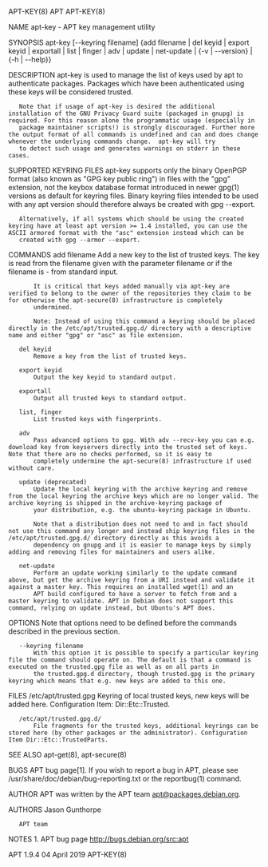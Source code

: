APT-KEY(8)                                                                                           APT                                                                                           APT-KEY(8)

NAME
       apt-key - APT key management utility

SYNOPSIS
       apt-key [--keyring filename] {add filename | del keyid | export keyid | exportall | list | finger | adv | update | net-update | {-v | --version} | {-h | --help}}

DESCRIPTION
       apt-key is used to manage the list of keys used by apt to authenticate packages. Packages which have been authenticated using these keys will be considered trusted.

       Note that if usage of apt-key is desired the additional installation of the GNU Privacy Guard suite (packaged in gnupg) is required. For this reason alone the programmatic usage (especially in
       package maintainer scripts!) is strongly discouraged. Further more the output format of all commands is undefined and can and does change whenever the underlying commands change.  apt-key will try
       to detect such usage and generates warnings on stderr in these cases.

SUPPORTED KEYRING FILES
       apt-key supports only the binary OpenPGP format (also known as "GPG key public ring") in files with the "gpg" extension, not the keybox database format introduced in newer gpg(1) versions as default
       for keyring files. Binary keyring files intended to be used with any apt version should therefore always be created with gpg --export.

       Alternatively, if all systems which should be using the created keyring have at least apt version >= 1.4 installed, you can use the ASCII armored format with the "asc" extension instead which can be
       created with gpg --armor --export.

COMMANDS
       add filename
           Add a new key to the list of trusted keys. The key is read from the filename given with the parameter filename or if the filename is - from standard input.

           It is critical that keys added manually via apt-key are verified to belong to the owner of the repositories they claim to be for otherwise the apt-secure(8) infrastructure is completely
           undermined.

           Note: Instead of using this command a keyring should be placed directly in the /etc/apt/trusted.gpg.d/ directory with a descriptive name and either "gpg" or "asc" as file extension.

       del keyid
           Remove a key from the list of trusted keys.

       export keyid
           Output the key keyid to standard output.

       exportall
           Output all trusted keys to standard output.

       list, finger
           List trusted keys with fingerprints.

       adv
           Pass advanced options to gpg. With adv --recv-key you can e.g. download key from keyservers directly into the trusted set of keys. Note that there are no checks performed, so it is easy to
           completely undermine the apt-secure(8) infrastructure if used without care.

       update (deprecated)
           Update the local keyring with the archive keyring and remove from the local keyring the archive keys which are no longer valid. The archive keyring is shipped in the archive-keyring package of
           your distribution, e.g. the ubuntu-keyring package in Ubuntu.

           Note that a distribution does not need to and in fact should not use this command any longer and instead ship keyring files in the /etc/apt/trusted.gpg.d/ directory directly as this avoids a
           dependency on gnupg and it is easier to manage keys by simply adding and removing files for maintainers and users alike.

       net-update
           Perform an update working similarly to the update command above, but get the archive keyring from a URI instead and validate it against a master key. This requires an installed wget(1) and an
           APT build configured to have a server to fetch from and a master keyring to validate. APT in Debian does not support this command, relying on update instead, but Ubuntu's APT does.

OPTIONS
       Note that options need to be defined before the commands described in the previous section.

       --keyring filename
           With this option it is possible to specify a particular keyring file the command should operate on. The default is that a command is executed on the trusted.gpg file as well as on all parts in
           the trusted.gpg.d directory, though trusted.gpg is the primary keyring which means that e.g. new keys are added to this one.

FILES
       /etc/apt/trusted.gpg
           Keyring of local trusted keys, new keys will be added here. Configuration Item: Dir::Etc::Trusted.

       /etc/apt/trusted.gpg.d/
           File fragments for the trusted keys, additional keyrings can be stored here (by other packages or the administrator). Configuration Item Dir::Etc::TrustedParts.

SEE ALSO
       apt-get(8), apt-secure(8)

BUGS
       APT bug page[1]. If you wish to report a bug in APT, please see /usr/share/doc/debian/bug-reporting.txt or the reportbug(1) command.

AUTHOR
       APT was written by the APT team <apt@packages.debian.org>.

AUTHORS
       Jason Gunthorpe

       APT team

NOTES
        1. APT bug page
           http://bugs.debian.org/src:apt

APT 1.9.4                                                                                       04 April 2019                                                                                      APT-KEY(8)
